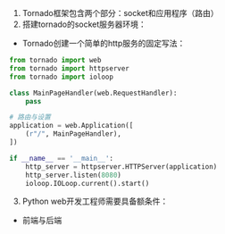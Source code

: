 1. Tornado框架包含两个部分：socket和应用程序（路由）
2. 搭建tornado的socket服务器环境：
  - Tornado创建一个简单的http服务的固定写法：
```python
from tornado import web
from tornado import httpserver
from tornado import ioloop

class MainPageHandler(web.RequestHandler):
    pass

# 路由与设置
application = web.Application([
    (r"/", MainPageHandler),
])

if __name__ == '__main__':
    http_server = httpserver.HTTPServer(application)
    http_server.listen(8080)
    ioloop.IOLoop.current().start()
```
3. Python web开发工程师需要具备额条件：
  - 前端与后端

